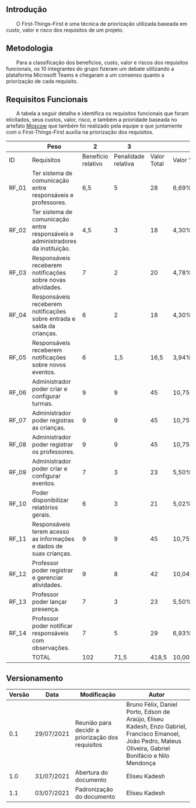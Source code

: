 ## Introdução
&emsp;&emsp;O First-Things-First é uma técnica de priorização utilizada baseada em custo, valor e risco dos requisitos de um projeto.

## Metodologia

&emsp;&emsp;Para a classificação dos benefícios, custo, valor e riscos dos requisitos funcionais, os 10 integrantes do grupo fizeram um debate utilizando a plataforma Microsoft Teams e chegaram a um consenso quanto a priorização de cada requisito.

## Requisitos Funcionais

&emsp;&emsp;A tabela a seguir detalha e identifica os requisitos funcionais que foram elicitados, seus custos, valor, risco, e também a prioridade baseada no artefato [Moscow](./moscow.md) que também foi realizado pela equipe e que juntamente com o First-Things-First auxilia na priorização dos requisitos.

|         | Peso                                                                            | 2                  | 3                 |             |         | 1              |         | 1              |         |            |
| ------- | ------------------------------------------------------------------------------- | ------------------ | ----------------- | ----------- | ------- | -------------- | ------- | -------------- | ------- | ---------- |
| ID      | Requisitos                                                                      | Benefício relativo | Penalidade relativa | Valor Total | Valor % | Custo relativo | Custo % | Risco Relativo | Risco % | Prioridade |
| RF_01 | Ter sistema de comunicação entre responsáveis e professores.                    | 6,5                | 5                 | 28          | 6,69%   | 8              | 9,47%   | 4              | 8,89%   | 0,364      |
| RF_02 | Ter sistema de comunicação entre responsáveis e administradores da instituição. | 4,5                | 3                 | 18          | 4,30%   | 8              | 9,47%   | 5              | 11,11%  | 0,209      |
| RF_03 | Responsáveis receberem notificações sobre novas atividades.                     | 7                  | 2                 | 20          | 4,78%   | 4              | 4,73%   | 5              | 11,11%  | 0,302      |
| RF_04 | Responsáveis receberem notificações sobre entrada e saída da crianças.          | 6                  | 2                 | 18          | 4,30%   | 8,5            | 10,06%  | 7              | 15,56%  | 0,268      |
| RF_05 | Responsáveis receberem notificações sobre novos eventos.                        | 6                  | 1,5               | 16,5        | 3,94%   | 4              | 4,73%   | 5              | 11,11%  | 0,249      |
| RF_06 | Administrador poder criar e configurar turmas.                                  | 9                  | 9                 | 45          | 10,75%  | 6              | 7,10%   | 1              | 2,22%   | 1,153      |
| RF_07 | Administrador poder registras as crianças.                                      | 9                  | 9                 | 45          | 10,75%  | 4              | 4,73%   | 1              | 2,22%   | 1,546      |
| RF_08 | Administrador poder registrar os professores.                                   | 9                  | 9                 | 45          | 10,75%  | 4              | 4,73%   | 1              | 2,22%   | 1,546      |
| RF_09 | Administrador poder criar e configurar eventos.                                 | 7                  | 3                 | 23          | 5,50%   | 6              | 7,10%   | 3              | 6,67%   | 0,399      |
| RF_10 | Poder disponibilizar relatórios gerais.                                         | 6                  | 3                 | 21          | 5,02%   | 6              | 7,10%   | 4              | 8,89%   | 0,314      |
| RF_11 | Responsáveis terem acesso as informações e dados de suas crianças.             | 9                  | 9                 | 45          | 10,75%  | 7              | 8,28%   | 1              | 2,22%   | 1,023      |
| RF_12 | Professor poder registrar e gerenciar atividades.                                | 9                  | 8                 | 42          | 10,04%  | 6              | 7,10%   | 1              | 2,22%   | 1,076      |
| RF_13 | Professor poder lançar presença.                                                | 7                  | 3                 | 23          | 5,50%   | 6              | 7,10%   | 4              | 8,89%   | 0,344      |
| RF_14 | Professor poder notificar responsáveis com observações.                         | 7                  | 5                 | 29          | 6,93%   | 7              | 8,28%   | 3              | 6,67%   | 0,463      |
|         | TOTAL                                                                           | 102                | 71,5              | 418,5       | 10,00%  | 84,5           | 100,00% | 45             | 100,00% |            |

## Versionamento

| Versão | Data | Modificação | Autor | 
|--|--|--|--|
| 0.1 | 29/07/2021 | Reunião para decidir a priorização dos requisitos | Bruno Félix, Daniel Porto, Edson de Araújo, Eliseu Kadesh, Enzo Gabriel, Francisco Emanoel, João Pedro, Mateus Oliveira, Gabriel Bonifácio e Nilo Mendonça |
| 1.0 | 31/07/2021 | Abertura do documento | Eliseu Kadesh |
| 1.1 | 03/07/2021 | Padronização do documento | Eliseu Kadesh |